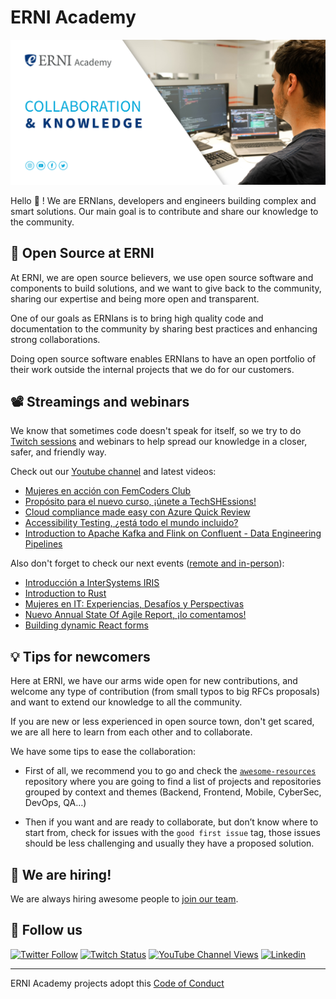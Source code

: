 # ERNI Academy

[![ERNI Academy Social Banner](/assets/erni-social-banner-github1_1.jpg)](https://betterask.erni)

Hello 👋 ! We are ERNIans, developers and engineers building complex and smart solutions. Our main goal is to contribute and share our knowledge to the community.

## 🌈 Open Source at ERNI

At ERNI, we are open source believers, we use open source software and components to build solutions, and we want to give back to the community, sharing our expertise and being more open and transparent.

One of our goals as ERNIans is to bring high quality code and documentation to the community by sharing best practices and enhancing strong collaborations.

Doing open source software enables ERNIans to have an open portfolio of their work outside the internal projects that we do for our customers.

## 📽 Streamings and webinars

We know that sometimes code doesn't speak for itself, so we try to do [Twitch sessions](https://www.twitch.tv/erni_academy) and webinars to help spread our knowledge in a closer, safer, and friendly way.

Check out our [Youtube channel](https://www.youtube.com/channel/UCkdDcxjml85-Ydn7Dc577WQ/featured) and latest videos:

<!-- YOUTUBE-VIDEOS-LIST:START -->
- [Mujeres en acción con FemCoders Club](https://www.youtube.com/watch?v=u9uaMiYpGQg)
- [Propósito para el nuevo curso, ¡únete a TechSHEssions!](https://www.youtube.com/watch?v=-rURd0nIv3k)
- [Cloud compliance made easy con Azure Quick Review](https://www.youtube.com/watch?v=GoZG7tcPvyE)
- [Accessibility Testing, ¿está todo el mundo incluido?](https://www.youtube.com/watch?v=b0hOPqEiZdg)
- [Introduction to Apache Kafka and Flink on Confluent - Data Engineering Pipelines](https://www.youtube.com/watch?v=YyQPabxXDqQ)
<!-- YOUTUBE-VIDEOS-LIST:END -->

Also don't forget to check our next events ([remote and in-person](https://www.eventbrite.es/o/erni-30130841744)):

<!-- EVENTBRITE-EVENTS-LIST:START -->
- [Introducción a InterSystems IRIS](https://www.eventbrite.es/e/registro-introduccion-a-intersystems-iris-861421453757)
- [Introduction to Rust](https://www.eventbrite.es/e/introduction-to-rust-registration-852832975387)
- [Mujeres en IT: Experiencias, Desafíos y Perspectivas](https://www.eventbrite.es/e/registro-mujeres-en-it-experiencias-desafios-y-perspectivas-849319025067)
- [Nuevo Annual State Of Agile Report, ¡lo comentamos!](https://www.eventbrite.es/e/registro-nuevo-annual-state-of-agile-report-lo-comentamos-818697134167)
- [Building dynamic React forms](https://www.eventbrite.es/e/registro-building-dynamic-react-forms-799513013947)
<!-- EVENTBRITE-EVENTS-LIST:END -->

## 💡 Tips for newcomers

Here at ERNI, we have our arms wide open for new contributions, and welcome any type of contribution (from small typos to big RFCs proposals) and want to extend our knowledge to all the community.

If you are new or less experienced in open source town, don't get scared, we are all here to learn from each other and to collaborate.

We have some tips to ease the collaboration:

- First of all, we recommend you to go and check the [`awesome-resources`](https://github.com/ERNI-Academy/awesome-resources) repository where you are going to find a list of projects and repositories grouped by context and themes (Backend, Frontend, Mobile, CyberSec, DevOps, QA…)

- Then if you want and are ready to collaborate, but don’t know where to start from, check for issues with the `good first issue` tag, those issues should be less challenging and usually they have a proposed solution.

## 🚀 We are hiring!

We are always hiring awesome people to [join our team](https://www.betterask.erni/all-jobs/).

## 🍿 Follow us

[![Twitter Follow](https://img.shields.io/twitter/follow/ERNI?style=social)](https://www.twitter.com/ERNI)
[![Twitch Status](https://img.shields.io/twitch/status/erni_academy?label=ERNI%20Academy&style=social)](https://www.twitch.tv/erni_academy)
[![YouTube Channel Views](https://img.shields.io/youtube/channel/views/UCkdDcxjml85-Ydn7Dc577WQ?label=ERNI%20Academy&style=social)](https://www.youtube.com/channel/UCkdDcxjml85-Ydn7Dc577WQ)
[![Linkedin](https://img.shields.io/badge/linkedin-52k-green?style=social&logo=Linkedin)](https://www.linkedin.com/company/erni)

---

ERNI Academy projects adopt this [Code of Conduct](https://github.com/ERNI-Academy/awesome-resources/blob/main/CODE_OF_CONDUCT.md)
